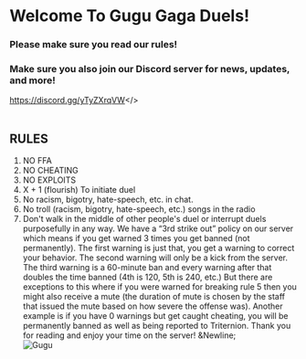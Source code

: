 # **Welcome To Gugu Gaga Duels!**
### **Please make sure you read our rules!**
&NewLine;
### **Make sure you also join our Discord server for news, updates, and more!**
<a id="Gugu Gaga Discord server">https://discord.gg/yTyZXrqVW</>
<br />
<br />
## **RULES**
1. NO FFA
2. NO CHEATING
3. NO EXPLOITS
4. X + 1 (flourish) To initiate duel
5. No racism, bigotry, hate-speech, etc. in chat.
6. No troll (racism, bigotry, hate-speech, etc.) songs in the radio
7. Don't walk in the middle of other people's duel or interrupt duels purposefully in any way.
&NewLine;
We have a “3rd strike out” policy on our server which means if you get warned 3 times you get banned (not permanently). The first warning is just that, you get a warning to correct your behavior. The second warning will only be a kick from the server. The third warning is a 60-minute ban and every warning after that doubles the time banned (4th is 120, 5th is 240, etc.) But there are exceptions to this where if you were warned for breaking rule 5 then you might also receive a mute (the duration of mute is chosen by the staff that issued the mute based on how severe the offense was). Another example is if you have 0 warnings but get caught cheating, you will be permanently banned as well as being reported to Triternion. Thank you for reading and enjoy your time on the server!
&Newline;  
![Gugu](https://roweflay.xyz/assets/gugu_gaga.png)
